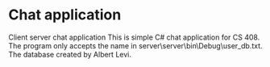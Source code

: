 # Chat application
Client server chat application
This is simple C# chat application for CS 408. The program only accepts the name in server\server\bin\Debug\user_db.txt. The database created by Albert Levi.
